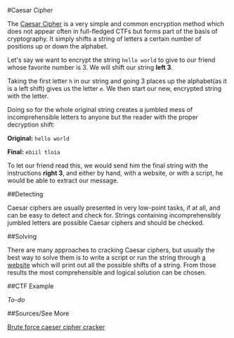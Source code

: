 #Caesar Cipher

The [Caesar Cipher](http://en.wikipedia.org/wiki/Caesar_cipher) is a very simple and common encryption method which does not appear often in full-fledged CTFs but forms part of the basis of cryptography. It simply shifts a string of letters a certain number of positions up or down the alphabet.

Let's say we want to encrypt the string `hello world` to give to our friend whose favorite number is 3.  We will shift our string **left 3**.

Taking the first letter `h` in our string and going 3 places up the alphabet(as it is a left shift) gives us the letter `e`. We then start our new, encrypted string with the letter.

Doing so for the whole original string creates a jumbled mess of incomprehensible letters to anyone but the reader with the proper decryption shift:

**Original:** `hello world`

**Final:**    `ebiil tloia`

To let our friend read this, we would send him the final string with the instructions **right 3**, and either by hand, with a website, or with a script, he would be able to extract our message.

##Detecting

Caesar ciphers are usually presented in very low-point tasks, if at all, and can be easy to detect and check for.  Strings containing incomprehensibly jumbled letters are possible Caesar ciphers and should be checked.

##Solving

There are many approaches to cracking Caesar ciphers, but usually the best way to solve them is to write a script or run the string through [a website](http://www.xarg.org/tools/caesar-cipher) which will print out all the possible shifts of a string. From those results the most comprehensible and logical solution can be chosen.

##CTF Example

*To-do*

##Sources/See More

[Brute force caeser cipher cracker](http://nayuki.eigenstate.org/page/automatic-caesar-cipher-breaker-javascript)
